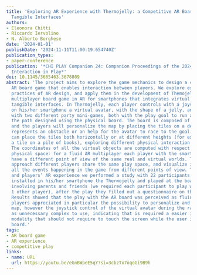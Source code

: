 ```yaml
---
title: 'Exploring AR Experience with Thermojelly: a Competitive AR Board-game with
  Tangible Interfaces'
authors:
- Eleonora Chitti
- Riccardo Iervolino
- N. Alberto Borghese
date: '2024-01-01'
publishDate: '2024-11-11T11:00:19.654740Z'
publication_types:
- paper-conference
publication: '*CHI PLAY Companion 24: Companion Proceedings of the 2024 Annual Symposium on Computer-Human
  Interaction in Play*'
doi: 10.1145/3665463.3678809
abstract: 'The project aims to explore the game mechanics to design a competitive
  AR board game that enables interaction between players. We explore existing best
  practices of AR design, and apply them in the development of Themojelly, a local
  multiplayer board game in AR for smartphones that integrates virtual elements with
  tangible interfaces. In Thermojelly, each player controls with a joystick shown
  on his/her smartphone a virtual avatar, with the shape of a jelly, and can play
  with two different party mini-games, both with the play goal to run and jump across
  the path designed using the physical board. The board is composed of 8 squared tiles
  and the players will personalize the map by placing the tiles on a desk, each tile
  represents an obstacle or an help for the avatar to race to the goal. The players
  can place the tiles both horizontally or at different heights (for example putting
  a tile on a pile of books), exploring different physical interaction modalities.
  The coordinates of all the virtual objects are computed with respect to a shared
  physical space: for a fluid AR multiplayer each player with the smartphone will
  have a different point of view of the same real and virtual worlds. Through this
  approach different players share the same play space, and visualize in contemporary
  all the events happening in the game from different points of view. To assess usability
  and players’ AR experience we performed a study with 22 participants. Each participant
  installed in his/her smartphone the Thermojelly and played at the boardgame at home
  involving parents and friends (we required each participant to play with at least
  1 other player), after the play they filled out a questionnaire on the AR experience.
  Results showed that the play with the AR board was perceived as fluid and fun, and
  players appreciated in particular the possibility to personalize and build the play
  map, however the joystick control of the virtual avatar during the race was perceived
  as unnecessary complex to use, indicating that is required a easier interaction
  modality that should not require to touch the screen while the user is framing the
  board.'
tags:
- AR board game
- AR experience
- competitive play
links:
- name: URL
  url: https://youtu.be/eGnBWpeE5qY?si=3cbzTx7oqoGi9B9h
---
```

